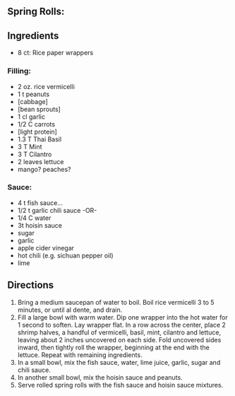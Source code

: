 ## Spring Rolls:

## Ingredients
- 8 ct: Rice paper wrappers
### Filling:
- 2 oz. rice vermicelli
- 1 t peanuts
- [cabbage]
- [bean sprouts]
- 1 cl garlic
- 1/2 C carrots
- [light protein]
- 1.3 T Thai Basil 
- 3 T Mint
- 3 T Cilantro
- 2 leaves lettuce 
- mango? peaches?


### Sauce:
- 4 t fish sauce... 
- 1/2 t garlic chili sauce
  -OR-
- 1/4 C water
- 3t hoisin sauce
- sugar
- garlic
- apple cider vinegar
- hot chili (e.g. sichuan pepper oil)
- lime

## Directions
1. Bring a medium saucepan of water to boil. Boil rice vermicelli 3 to 5 minutes, or until al dente, and drain.
2. Fill a large bowl with warm water. Dip one wrapper into the hot water for 1 second to soften. Lay wrapper flat. In a row across the center, place 2 shrimp halves, a handful of vermicelli, basil, mint, cilantro and lettuce, leaving about 2 inches uncovered on each side. Fold uncovered sides inward, then tightly roll the wrapper, beginning at the end with the lettuce. Repeat with remaining ingredients.
3. In a small bowl, mix the fish sauce, water, lime juice, garlic, sugar and chili sauce.
4. In another small bowl, mix the hoisin sauce and peanuts.
5. Serve rolled spring rolls with the fish sauce and hoisin sauce mixtures.
